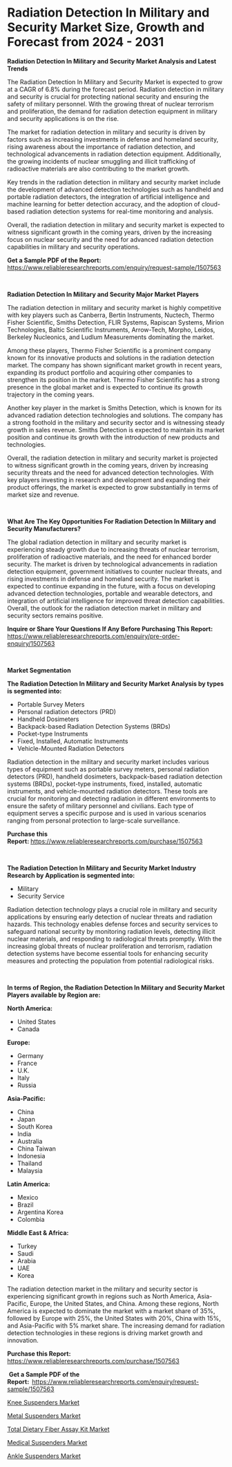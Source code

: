 <p><h1>Radiation Detection In Military and Security Market Size, Growth and Forecast from 2024 - 2031</h1></p><p><strong>Radiation Detection In Military and Security Market Analysis and Latest Trends</strong></p>
<p><p>The Radiation Detection In Military and Security Market is expected to grow at a CAGR of 6.8% during the forecast period. Radiation detection in military and security is crucial for protecting national security and ensuring the safety of military personnel. With the growing threat of nuclear terrorism and proliferation, the demand for radiation detection equipment in military and security applications is on the rise.</p><p>The market for radiation detection in military and security is driven by factors such as increasing investments in defense and homeland security, rising awareness about the importance of radiation detection, and technological advancements in radiation detection equipment. Additionally, the growing incidents of nuclear smuggling and illicit trafficking of radioactive materials are also contributing to the market growth.</p><p>Key trends in the radiation detection in military and security market include the development of advanced detection technologies such as handheld and portable radiation detectors, the integration of artificial intelligence and machine learning for better detection accuracy, and the adoption of cloud-based radiation detection systems for real-time monitoring and analysis.</p><p>Overall, the radiation detection in military and security market is expected to witness significant growth in the coming years, driven by the increasing focus on nuclear security and the need for advanced radiation detection capabilities in military and security operations.</p></p>
<p><strong>Get a Sample PDF of the Report:&nbsp;</strong> <a href="https://www.reliableresearchreports.com/enquiry/request-sample/1507563">https://www.reliableresearchreports.com/enquiry/request-sample/1507563</a></p>
<p>&nbsp;</p>
<p><strong>Radiation Detection In Military and Security Major Market Players</strong></p>
<p><p>The radiation detection in military and security market is highly competitive with key players such as Canberra, Bertin Instruments, Nuctech, Thermo Fisher Scientific, Smiths Detection, FLIR Systems, Rapiscan Systems, Mirion Technologies, Baltic Scientific Instruments, Arrow-Tech, Morpho, Leidos, Berkeley Nucleonics, and Ludlum Measurements dominating the market. </p><p>Among these players, Thermo Fisher Scientific is a prominent company known for its innovative products and solutions in the radiation detection market. The company has shown significant market growth in recent years, expanding its product portfolio and acquiring other companies to strengthen its position in the market. Thermo Fisher Scientific has a strong presence in the global market and is expected to continue its growth trajectory in the coming years.</p><p>Another key player in the market is Smiths Detection, which is known for its advanced radiation detection technologies and solutions. The company has a strong foothold in the military and security sector and is witnessing steady growth in sales revenue. Smiths Detection is expected to maintain its market position and continue its growth with the introduction of new products and technologies.</p><p>Overall, the radiation detection in military and security market is projected to witness significant growth in the coming years, driven by increasing security threats and the need for advanced detection technologies. With key players investing in research and development and expanding their product offerings, the market is expected to grow substantially in terms of market size and revenue.</p></p>
<p>&nbsp;</p>
<p><strong>What Are The Key Opportunities For Radiation Detection In Military and Security Manufacturers?</strong></p>
<p><p>The global radiation detection in military and security market is experiencing steady growth due to increasing threats of nuclear terrorism, proliferation of radioactive materials, and the need for enhanced border security. The market is driven by technological advancements in radiation detection equipment, government initiatives to counter nuclear threats, and rising investments in defense and homeland security. The market is expected to continue expanding in the future, with a focus on developing advanced detection technologies, portable and wearable detectors, and integration of artificial intelligence for improved threat detection capabilities. Overall, the outlook for the radiation detection market in military and security sectors remains positive.</p></p>
<p><strong>Inquire or Share Your Questions If Any Before Purchasing This Report:</strong> <a href="https://www.reliableresearchreports.com/enquiry/pre-order-enquiry/1507563">https://www.reliableresearchreports.com/enquiry/pre-order-enquiry/1507563</a></p>
<p>&nbsp;</p>
<p><strong>Market Segmentation</strong></p>
<p><strong>The Radiation Detection In Military and Security Market Analysis by types is segmented into:</strong></p>
<p><ul><li>Portable Survey Meters</li><li>Personal radiation detectors (PRD)</li><li>Handheld Dosimeters</li><li>Backpack-based Radiation Detection Systems (BRDs)</li><li>Pocket-type Instruments</li><li>Fixed, Installed, Automatic Instruments</li><li>Vehicle-Mounted Radiation Detectors</li></ul></p>
<p><p>Radiation detection in the military and security market includes various types of equipment such as portable survey meters, personal radiation detectors (PRD), handheld dosimeters, backpack-based radiation detection systems (BRDs), pocket-type instruments, fixed, installed, automatic instruments, and vehicle-mounted radiation detectors. These tools are crucial for monitoring and detecting radiation in different environments to ensure the safety of military personnel and civilians. Each type of equipment serves a specific purpose and is used in various scenarios ranging from personal protection to large-scale surveillance.</p></p>
<p><strong>Purchase this Report:&nbsp;</strong><a href="https://www.reliableresearchreports.com/purchase/1507563">https://www.reliableresearchreports.com/purchase/1507563</a></p>
<p>&nbsp;</p>
<p><strong>The Radiation Detection In Military and Security Market Industry Research by Application is segmented into:</strong></p>
<p><ul><li>Military</li><li>Security Service</li></ul></p>
<p><p>Radiation detection technology plays a crucial role in military and security applications by ensuring early detection of nuclear threats and radiation hazards. This technology enables defense forces and security services to safeguard national security by monitoring radiation levels, detecting illicit nuclear materials, and responding to radiological threats promptly. With the increasing global threats of nuclear proliferation and terrorism, radiation detection systems have become essential tools for enhancing security measures and protecting the population from potential radiological risks.</p></p>
<p>&nbsp;</p>
<p><strong>In terms of Region, the Radiation Detection In Military and Security Market Players available by Region are:</strong></p>
<p>
    <p> <strong> North America: </strong>
        <ul>
            <li>United States</li>
            <li>Canada</li>
        </ul>
        </p> 
    <p> <strong> Europe: </strong>
        <ul>
            <li>Germany</li>
            <li>France</li>
            <li>U.K.</li>
            <li>Italy</li>
            <li>Russia</li>
        </ul>
        </p> 
    <p> <strong> Asia-Pacific: </strong>
        <ul>
            <li>China</li>
            <li>Japan</li>
            <li>South Korea</li>
            <li>India</li>
            <li>Australia</li>
            <li>China Taiwan</li>
            <li>Indonesia</li>
            <li>Thailand</li>
            <li>Malaysia</li>
        </ul>
        </p> 
    <p> <strong> Latin America: </strong>
        <ul>
            <li>Mexico</li>
            <li>Brazil</li>
            <li>Argentina Korea</li>
            <li>Colombia</li>
        </ul>
        </p> 
    <p> <strong> Middle East & Africa: </strong>
        <ul>
            <li>Turkey</li>
            <li>Saudi</li>
            <li>Arabia</li>
            <li>UAE</li>
            <li>Korea</li>
        </ul>
    </p>
    </p>
<p><p>The radiation detection market in the military and security sector is experiencing significant growth in regions such as North America, Asia-Pacific, Europe, the United States, and China. Among these regions, North America is expected to dominate the market with a market share of 35%, followed by Europe with 25%, the United States with 20%, China with 15%, and Asia-Pacific with 5% market share. The increasing demand for radiation detection technologies in these regions is driving market growth and innovation.</p></p>
<p><strong>Purchase this Report: </strong><a href="https://www.reliableresearchreports.com/purchase/1507563">https://www.reliableresearchreports.com/purchase/1507563</a></p>
<p>&nbsp;<strong>Get a Sample PDF of the Report:&nbsp;&nbsp;</strong><a href="https://www.reliableresearchreports.com/enquiry/request-sample/1507563">https://www.reliableresearchreports.com/enquiry/request-sample/1507563</a></p>
<p><strong></strong></p>
<p><p><a href="https://medium.com/p/bc8a71a1cd37/edit">Knee Suspenders Market</a></p><p><a href="https://medium.com/p/e76bb3c3e0b4/edit">Metal Suspenders Market</a></p><p><a href="https://medium.com/p/df082e38e03c/edit">Total Dietary Fiber Assay Kit Market</a></p><p><a href="https://medium.com/p/ef7398c4c0bb/edit">Medical Suspenders Market</a></p><p><a href="https://medium.com/p/2ab18aaaa18b/edit">Ankle Suspenders Market</a></p></p>